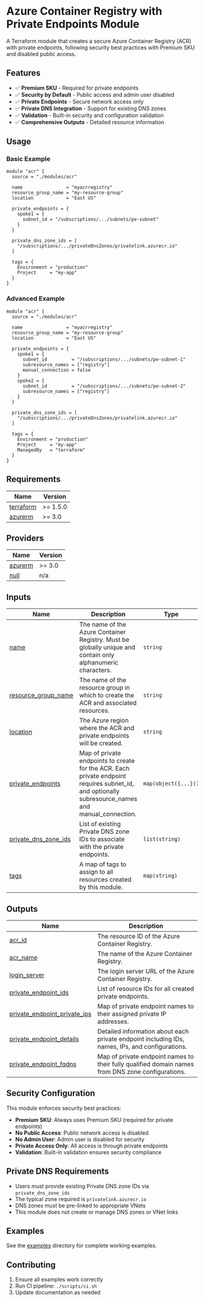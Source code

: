 # Azure Container Registry with Private Endpoints Module

A Terraform module that creates a secure Azure Container Registry (ACR) with private endpoints, following security best practices with Premium SKU and disabled public access.

## Features

- ✅ **Premium SKU** - Required for private endpoints
- ✅ **Security by Default** - Public access and admin user disabled
- ✅ **Private Endpoints** - Secure network access only
- ✅ **Private DNS Integration** - Support for existing DNS zones
- ✅ **Validation** - Built-in security and configuration validation
- ✅ **Comprehensive Outputs** - Detailed resource information

## Usage

### Basic Example

```hcl
module "acr" {
  source = "./modules/acr"

  name                = "myacrregistry"
  resource_group_name = "my-resource-group"
  location            = "East US"

  private_endpoints = {
    spoke1 = {
      subnet_id = "/subscriptions/.../subnets/pe-subnet"
    }
  }

  private_dns_zone_ids = [
    "/subscriptions/.../privateDnsZones/privatelink.azurecr.io"
  ]

  tags = {
    Environment = "production"
    Project     = "my-app"
  }
}
```

### Advanced Example

```hcl
module "acr" {
  source = "./modules/acr"

  name                = "myacrregistry"
  resource_group_name = "my-resource-group" 
  location            = "East US"

  private_endpoints = {
    spoke1 = {
      subnet_id         = "/subscriptions/.../subnets/pe-subnet-1"
      subresource_names = ["registry"]
      manual_connection = false
    }
    spoke2 = {
      subnet_id         = "/subscriptions/.../subnets/pe-subnet-2"
      subresource_names = ["registry"]
    }
  }

  private_dns_zone_ids = [
    "/subscriptions/.../privateDnsZones/privatelink.azurecr.io"
  ]

  tags = {
    Environment = "production"
    Project     = "my-app"
    ManagedBy   = "terraform"
  }
}
```

## Requirements

| Name | Version |
|------|---------|
| <a name="requirement_terraform"></a> [terraform](#requirement\_terraform) | >= 1.5.0 |
| <a name="requirement_azurerm"></a> [azurerm](#requirement\_azurerm) | >= 3.0 |

## Providers

| Name | Version |
|------|---------|
| <a name="provider_azurerm"></a> [azurerm](#provider\_azurerm) | >= 3.0 |
| <a name="provider_null"></a> [null](#provider\_null) | n/a |

## Inputs

| Name | Description | Type | Default | Required |
|------|-------------|------|---------|:--------:|
| <a name="input_name"></a> [name](#input\_name) | The name of the Azure Container Registry. Must be globally unique and contain only alphanumeric characters. | `string` | n/a | yes |
| <a name="input_resource_group_name"></a> [resource\_group\_name](#input\_resource\_group\_name) | The name of the resource group in which to create the ACR and associated resources. | `string` | n/a | yes |
| <a name="input_location"></a> [location](#input\_location) | The Azure region where the ACR and private endpoints will be created. | `string` | n/a | yes |
| <a name="input_private_endpoints"></a> [private\_endpoints](#input\_private\_endpoints) | Map of private endpoints to create for the ACR. Each private endpoint requires subnet_id, and optionally subresource_names and manual_connection. | `map(object({...}))` | n/a | yes |
| <a name="input_private_dns_zone_ids"></a> [private\_dns\_zone\_ids](#input\_private\_dns\_zone\_ids) | List of existing Private DNS zone IDs to associate with the private endpoints. | `list(string)` | `[]` | no |
| <a name="input_tags"></a> [tags](#input\_tags) | A map of tags to assign to all resources created by this module. | `map(string)` | `{}` | no |

## Outputs

| Name | Description |
|------|-------------|
| <a name="output_acr_id"></a> [acr\_id](#output\_acr\_id) | The resource ID of the Azure Container Registry. |
| <a name="output_acr_name"></a> [acr\_name](#output\_acr\_name) | The name of the Azure Container Registry. |
| <a name="output_login_server"></a> [login\_server](#output\_login\_server) | The login server URL of the Azure Container Registry. |
| <a name="output_private_endpoint_ids"></a> [private\_endpoint\_ids](#output\_private\_endpoint\_ids) | List of resource IDs for all created private endpoints. |
| <a name="output_private_endpoint_private_ips"></a> [private\_endpoint\_private\_ips](#output\_private\_endpoint\_private\_ips) | Map of private endpoint names to their assigned private IP addresses. |
| <a name="output_private_endpoint_details"></a> [private\_endpoint\_details](#output\_private\_endpoint\_details) | Detailed information about each private endpoint including IDs, names, IPs, and configurations. |
| <a name="output_private_endpoint_fqdns"></a> [private\_endpoint\_fqdns](#output\_private\_endpoint\_fqdns) | Map of private endpoint names to their fully qualified domain names from DNS zone configurations. |

## Security Configuration

This module enforces security best practices:

- **Premium SKU**: Always uses Premium SKU (required for private endpoints)
- **No Public Access**: Public network access is disabled
- **No Admin User**: Admin user is disabled for security
- **Private Access Only**: All access is through private endpoints
- **Validation**: Built-in validation ensures security compliance

## Private DNS Requirements

- Users must provide existing Private DNS zone IDs via `private_dns_zone_ids`
- The typical zone required is `privatelink.azurecr.io`
- DNS zones must be pre-linked to appropriate VNets
- This module does not create or manage DNS zones or VNet links

## Examples

See the [examples](./examples/) directory for complete working examples.

## Contributing

1. Ensure all examples work correctly
2. Run CI pipeline: `./scripts/ci.sh`
3. Update documentation as needed
